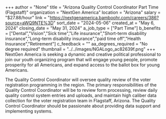 +++
author = "None"
title = "Arizona Quality Control Coordinator Part Time (Flagstaff)"
organization = "NextGen America"
location = "Arizona"
salary = "$27.88/hour"
link = "https://nextgenamerica.bamboohr.com/careers/386?source=aWQ9NTE%3D"
sort_date = "2024-05-06"
created_at = "May 6, 2024"
closing_date = "May 31, 2024"
a_job_type = ["Part Time"]
b_benefits = ["Dental","Vision","Sick time","Life insurance","Short-term disability insurance","Long-term disability insurance","paid time off","Health Insurance","Retirement"]
c_feedback = ""
aa_degrees_required = "No degree required"
thumbnail = "../../images/NGALogo_ac82639f.png"
+++
NextGen America is seeking a dynamic and creative political professional to join our youth organizing program that will engage young people, promote prosperity for all Americans, and expand access to the ballot box for young Americans.

The Quality Control Coordinator will oversee quality review of the voter registration programming in the region. The primary responsibilities of the Quality Control Coordinator will be to review form processing, review daily quality control system entries and uploads, and maintain high caliber data collection for the voter registration team in Flagstaff, Arizona. The Quality Control Coordinator should be passionate about providing data support and implementing systems.